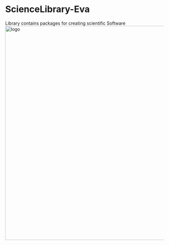 # ScienceLibrary-Eva
Library contains packages for  creating scientific Software
<img width="681" alt="logo" src="https://user-images.githubusercontent.com/63235817/139529027-0faa47dd-8f03-4481-9ec8-cd03e360bc7d.png">
